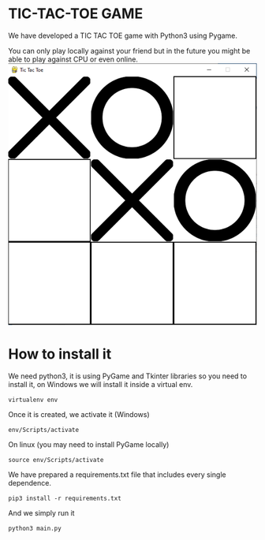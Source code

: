 # TIC-TAC-TOE GAME
We have developed a TIC TAC TOE game with Python3 using Pygame. 

You can only play locally against your friend but in the future you might be able to play against CPU or even online.
![Screenshot of game](https://github.com/FernandezEnrique/tic-tac-toe/blob/main/img/readme/Game-img.png?raw=true)

# How to install it
We need python3, it is using PyGame and Tkinter libraries so you need to install it, on Windows we will install it inside a virtual env.
```
virtualenv env
```
Once it is created, we activate it (Windows)
```
env/Scripts/activate
```
On linux (you may need to install PyGame locally)
```
source env/Scripts/activate
```
We have prepared a requirements.txt file that includes every single dependence.
```
pip3 install -r requirements.txt
```
And we simply run it
```
python3 main.py
```